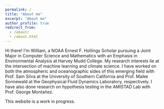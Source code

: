 ```yaml
---
permalink: /
title: "About me"
excerpt: "About me"
author_profile: true
redirect_from: 
  - /about/
  - /about.html
---
```


Hi there! I'm William, a NOAA Ernest F. Hollings Scholar pursuing a Joint Major in Computer Science and Mathematics with an Emphasis in Environmental Analysis at Harvey Mudd College. My research interests lie at the intersection of machine learning and climate science. I have worked on both the atmospheric and oceanographic sides of this emerging field with Prof. Sam Silva at the University of Southern California and Prof. Maike Sonnewald at the Geophysical Fluid Dynamics Laboratory, respectively. I have also done research on hypothesis testing in the AMISTAD Lab with Prof. George Montañez.

This website is a work in progress.
